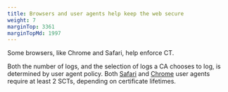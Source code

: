 ```yaml
---
title: Browsers and user agents help keep the web secure
weight: 7
marginTop: 3361
marginTopMd: 1997
---
```

Some browsers, like Chrome and Safari, help enforce CT.

Both the number of logs, and the selection of logs a CA chooses to log, is determined by user agent policy. Both [Safari](https://support.apple.com/en-gb/HT205280) and [Chrome](https://github.com/chromium/ct-policy#chromium-certificate-transparency-policy) user agents require at least 2 SCTs, depending on certificate lifetimes.
